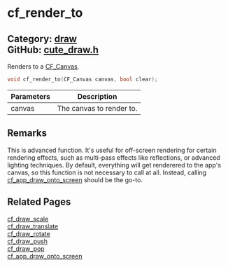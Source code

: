 [//]: # (This file is automatically generated by Cute Framework's docs parser.)
[//]: # (Do not edit this file by hand!)
[//]: # (See: https://github.com/RandyGaul/cute_framework/blob/master/samples/docs_parser.cpp)
[](../header.md ':include')

# cf_render_to

Category: [draw](/api_reference?id=draw)  
GitHub: [cute_draw.h](https://github.com/RandyGaul/cute_framework/blob/master/include/cute_draw.h)  
---

Renders to a [CF_Canvas](/graphics/cf_canvas.md).

```cpp
void cf_render_to(CF_Canvas canvas, bool clear);
```

Parameters | Description
--- | ---
canvas | The canvas to render to.

## Remarks

This is advanced function. It's useful for off-screen rendering for certain rendering effects, such as multi-pass
effects like reflections, or advanced lighting techniques. By default, everything will get renderered to the app's
canvas, so this function is not necessary to call at all. Instead, calling [cf_app_draw_onto_screen](/app/cf_app_draw_onto_screen.md) should be the go-to.

## Related Pages

[cf_draw_scale](/draw/cf_draw_scale.md)  
[cf_draw_translate](/draw/cf_draw_translate.md)  
[cf_draw_rotate](/draw/cf_draw_rotate.md)  
[cf_draw_push](/draw/cf_draw_push.md)  
[cf_draw_pop](/draw/cf_draw_pop.md)  
[cf_app_draw_onto_screen](/app/cf_app_draw_onto_screen.md)  
